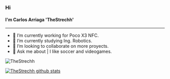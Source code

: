 ### Hi 
#### I'm Carlos Arriaga 'TheStrechh'
---

- 🔭 I’m currently working for Poco X3 NFC.
- 🌱 I’m currently studying Ing. Robotics.
- 👯 I’m looking to collaborate on more proyects.
- 💬 Ask me about | I like soccer and videogames.

<img src="https://komarev.com/ghpvc/?username=TheStrechh&color=blueviolet" alt="TheStrechh" /><br>

[![TheStrechh  github stats](https://github-readme-stats.vercel.app/api?username=TheStrechh)](https://github.com/TheStrechh)
